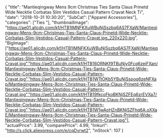 {
	"title": "Mantieqingway Mens 9cm Christmas Ties Santa Claus Prinetd Wide Necktie Corbatas Slim Vestidos Casual Pattern Cravat Neck Ti",
	"date": "2018-10-31 10:30:20",
	"SubCat": ["Apparel Accessories"],
	"categories": ["Ties "],
	"thumbnailImage": "https://ae01.alicdn.com/kf/HTB1IMNFKXuWBuNjSszbq6AS7FXaW/Mantieqingway-Mens-9cm-Christmas-Ties-Santa-Claus-Prinetd-Wide-Necktie-Corbatas-Slim-Vestidos-Casual-Pattern-Cravat.jpg_220x220.jpg",
	"BigImage": ["https://ae01.alicdn.com/kf/HTB1IMNFKXuWBuNjSszbq6AS7FXaW/Mantieqingway-Mens-9cm-Christmas-Ties-Santa-Claus-Prinetd-Wide-Necktie-Corbatas-Slim-Vestidos-Casual-Pattern-Cravat.jpg","https://ae01.alicdn.com/kf/HTB16ORNKf9TBuNjy0Fcq6zeiFXan/Mantieqingway-Mens-9cm-Christmas-Ties-Santa-Claus-Prinetd-Wide-Necktie-Corbatas-Slim-Vestidos-Casual-Pattern-Cravat.jpg","https://ae01.alicdn.com/kf/HTB1WTtOKb5YBuNjSspoq6zeNFXap/Mantieqingway-Mens-9cm-Christmas-Ties-Santa-Claus-Prinetd-Wide-Necktie-Corbatas-Slim-Vestidos-Casual-Pattern-Cravat.jpg","https://ae01.alicdn.com/kf/HTB19fkcoFkoBKNjSZFEq6zrEVXa7/Mantieqingway-Mens-9cm-Christmas-Ties-Santa-Claus-Prinetd-Wide-Necktie-Corbatas-Slim-Vestidos-Casual-Pattern-Cravat.jpg","https://ae01.alicdn.com/kf/HTB1W1wAoHZnBKNjSZFhq6A.oXXaE/Mantieqingway-Mens-9cm-Christmas-Ties-Santa-Claus-Prinetd-Wide-Necktie-Corbatas-Slim-Vestidos-Casual-Pattern-Cravat.jpg"],
	"actualPrice": 3.99,
	"comparePrice": 4.99,
	"linkurl": "http://s.click.aliexpress.com/e/cqDyrwt2",
	"inStock": 107
}
